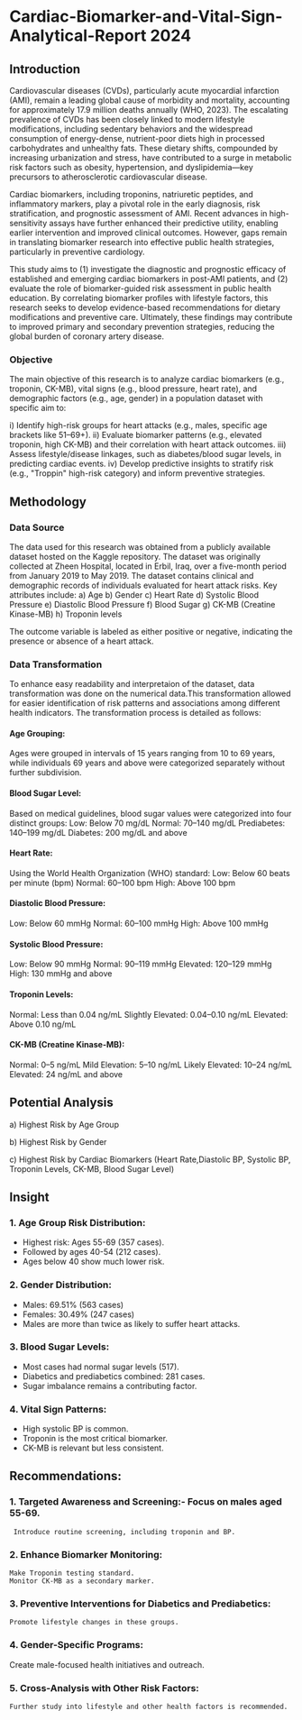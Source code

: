 # Cardiac-Biomarker-and-Vital-Sign-Analytical-Report 2024
## Introduction
Cardiovascular diseases (CVDs), particularly acute myocardial infarction (AMI), remain a leading global cause of morbidity and mortality, accounting for approximately 17.9 million deaths annually (WHO, 2023). The escalating prevalence of CVDs has been closely linked to modern lifestyle modifications, including sedentary behaviors and the widespread consumption of energy-dense, nutrient-poor diets high in processed carbohydrates and unhealthy fats. These dietary shifts, compounded by increasing urbanization and stress, have contributed to a surge in metabolic risk factors such as obesity, hypertension, and dyslipidemia—key precursors to atherosclerotic cardiovascular disease.

Cardiac biomarkers, including troponins, natriuretic peptides, and inflammatory markers, play a pivotal role in the early diagnosis, risk stratification, and prognostic assessment of AMI. Recent advances in high-sensitivity assays have further enhanced their predictive utility, enabling earlier intervention and improved clinical outcomes. However, gaps remain in translating biomarker research into effective public health strategies, particularly in preventive cardiology.

This study aims to (1) investigate the diagnostic and prognostic efficacy of established and emerging cardiac biomarkers in post-AMI patients, and (2) evaluate the role of biomarker-guided risk assessment in public health education. By correlating biomarker profiles with lifestyle factors, this research seeks to develop evidence-based recommendations for dietary modifications and preventive care. Ultimately, these findings may contribute to improved primary and secondary prevention strategies, reducing the global burden of coronary artery disease.

### Objective
The main objective of this research is to analyze cardiac biomarkers (e.g., troponin, CK-MB), vital signs (e.g., blood pressure, heart rate), and demographic factors (e.g., age, gender) in a population dataset with specific aim to:

i) Identify high-risk groups for heart attacks (e.g., males, specific age brackets like 51–69+).
ii) Evaluate biomarker patterns (e.g., elevated troponin, high CK-MB) and their correlation with heart attack outcomes.
iii) Assess lifestyle/disease linkages, such as diabetes/blood sugar levels, in predicting cardiac events.
iv) Develop predictive insights to stratify risk (e.g., "Troppin" high-risk category) and inform preventive strategies.

## Methodology
### Data Source
The data used for this research was obtained from a publicly available dataset hosted on the Kaggle repository. The dataset was originally collected at Zheen Hospital, located in Erbil, Iraq, over a five-month period from January 2019 to May 2019.
The dataset contains clinical and demographic records of individuals evaluated for heart attack risks. Key attributes include:
a) Age
b) Gender
c) Heart Rate
d) Systolic Blood Pressure
e) Diastolic Blood Pressure
f) Blood Sugar
g) CK-MB (Creatine Kinase-MB)
h) Troponin levels

The outcome variable is labeled as either positive or negative, indicating the presence or absence of a heart attack. 

###  Data Transformation
To enhance easy readability and interpretaion of the dataset, data transformation was done on the numerical data.This transformation allowed for easier identification of risk patterns and associations among different health indicators. The transformation process is detailed as follows:

#### Age Grouping:
Ages were grouped in intervals of 15 years ranging from 10 to 69 years, while individuals 69 years and above were categorized separately without further subdivision.

#### Blood Sugar Level:
Based on medical guidelines, blood sugar values were categorized into four distinct groups:
Low: Below 70 mg/dL
Normal: 70–140 mg/dL
Prediabetes: 140–199 mg/dL
Diabetes: 200 mg/dL and above

#### Heart Rate:
Using the World Health Organization (WHO) standard:
Low: Below 60 beats per minute (bpm)
Normal: 60–100 bpm
High: Above 100 bpm

#### Diastolic Blood Pressure:
Low: Below 60 mmHg
Normal: 60–100 mmHg
High: Above 100 mmHg

#### Systolic Blood Pressure:
Low: Below 90 mmHg
Normal: 90–119 mmHg
Elevated: 120–129 mmHg
High: 130 mmHg and above

#### Troponin Levels:
Normal: Less than 0.04 ng/mL
Slightly Elevated: 0.04–0.10 ng/mL
Elevated: Above 0.10 ng/mL

#### CK-MB (Creatine Kinase-MB):
Normal: 0–5 ng/mL
Mild Elevation: 5–10 ng/mL
Likely Elevated: 10–24 ng/mL
Elevated: 24 ng/mL and above

## Potential Analysis 
a) Highest Risk by Age Group

b) Highest Risk by Gender

c) Highest Risk by Cardiac Biomarkers (Heart Rate,Diastolic BP, Systolic BP, Troponin Levels, CK-MB, Blood Sugar Level)

## Insight
### 1. Age Group Risk Distribution:
- Highest risk: Ages 55-69 (357 cases).
- Followed by ages 40-54 (212 cases).
- Ages below 40 show much lower risk.
  
### 2. Gender Distribution:
- Males: 69.51% (563 cases)
- Females: 30.49% (247 cases)
- Males are more than twice as likely to suffer heart attacks.
  
### 3. Blood Sugar Levels:
- Most cases had normal sugar levels (517).
- Diabetics and prediabetics combined: 281 cases.
- Sugar imbalance remains a contributing factor.
  
### 4. Vital Sign Patterns:
- High systolic BP is common.
- Troponin is the most critical biomarker.
- CK-MB is relevant but less consistent.
  
## Recommendations:
### 1. Targeted Awareness and Screening:- Focus on males aged 55-69.
     Introduce routine screening, including troponin and BP.
  
### 2. Enhance Biomarker Monitoring:
    Make Troponin testing standard.
    Monitor CK-MB as a secondary marker.
  
### 3. Preventive Interventions for Diabetics and Prediabetics:
    Promote lifestyle changes in these groups.
  
### 4. Gender-Specific Programs:
   Create male-focused health initiatives and outreach.
  
### 5. Cross-Analysis with Other Risk Factors:
    Further study into lifestyle and other health factors is recommended.
